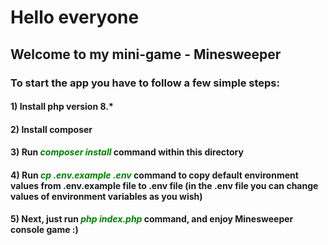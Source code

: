# Hello everyone
## Welcome to my mini-game - Minesweeper
### To start the app you have to follow a few simple steps:
#### 1) Install php version 8.*
#### 2) Install composer
#### 3) Run <i style="color: green">composer install</i> command within this directory
#### 4) Run <i style="color: green">cp .env.example .env</i> command to copy default environment values from .env.example file to .env file (in the .env file you can change values of environment variables as you wish)
#### 5) Next, just run <i style="color: green">php index.php</i> command, and enjoy Minesweeper console game :)